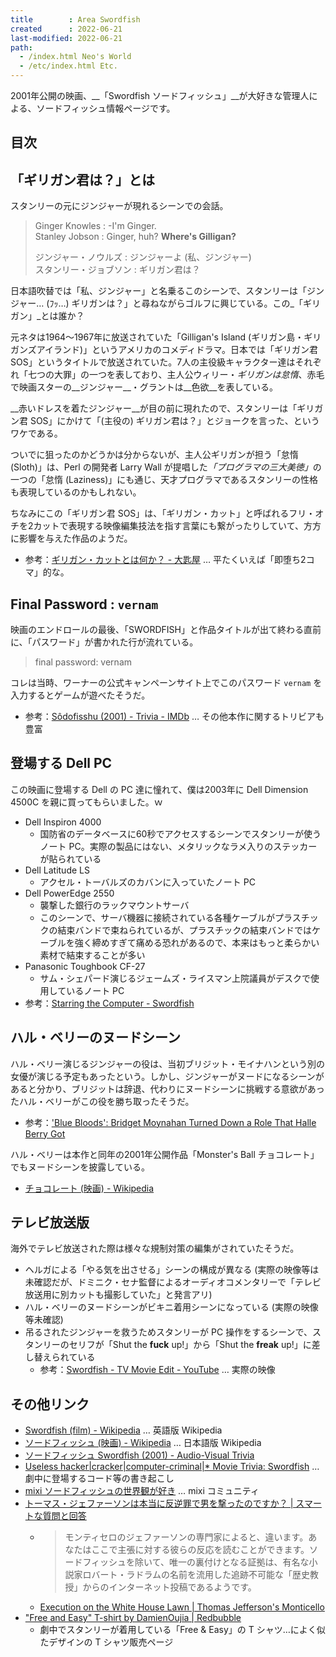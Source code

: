 ```yaml
---
title        : Area Swordfish
created      : 2022-06-21
last-modified: 2022-06-21
path:
  - /index.html Neo's World
  - /etc/index.html Etc.
---
```


2001年公開の映画、__「Swordfish ソードフィッシュ」__が大好きな管理人による、ソードフィッシュ情報ページです。


## 目次


## 「ギリガン君は？」とは

スタンリーの元にジンジャーが現れるシーンでの会話。

> Ginger Knowles : -I'm Ginger.  
> Stanley Jobson : Ginger, huh? __Where's Gilligan?__
> 
> ジンジャー・ノウルズ : ジンジャーよ (私、ジンジャー)  
> スタンリー・ジョブソン : ギリガン君は？

日本語吹替では「私、ジンジャー」と名乗るこのシーンで、スタンリーは「ジンジャー… (ﾌｯ…) ギリガンは？」と尋ねながらゴルフに興じている。この_「ギリガン」_とは誰か？

元ネタは1964～1967年に放送されていた「Gilligan's Island (ギリガン島・ギリガンズアイランド)」というアメリカのコメディドラマ。日本では「ギリガン君 SOS」というタイトルで放送されていた。7人の主役級キャラクター達はそれぞれ「七つの大罪」の一つを表しており、主人公ウィリー・_ギリガンは怠惰_、赤毛で映画スターの__ジンジャー__・グラントは__色欲__を表している。

__赤いドレスを着たジンジャー__が目の前に現れたので、スタンリーは「ギリガン君 SOS」にかけて「(主役の) ギリガン君は？」とジョークを言った、というワケである。

ついでに狙ったのかどうかは分からないが、主人公ギリガンが担う「怠惰 (Sloth)」は、Perl の開発者 Larry Wall が提唱した<dfn title="怠惰 (Laziness)、短気 (Impatience)、傲慢 (Hubris)">「プログラマの三大美徳」</dfn>の一つの「怠惰 (Laziness)」にも通じ、天才プログラマであるスタンリーの性格も表現しているのかもしれない。

ちなみにこの「ギリガン君 SOS」は、「ギリガン・カット」と呼ばれるフリ・オチを2カットで表現する映像編集技法を指す言葉にも繋がったりしていて、方方に影響を与えた作品のようだ。

- 参考：[ギリガン・カットとは何か？ - 大匙屋](http://sajiya.blog89.fc2.com/blog-entry-717.html) … 平たくいえば「即堕ち2コマ」的な。


## Final Password : `vernam`

映画のエンドロールの最後、「SWORDFISH」と作品タイトルが出て終わる直前に、「パスワード」が書かれた行が流れている。

> final password: vernam

コレは当時、ワーナーの公式キャンペーンサイト上でこのパスワード `vernam` を入力するとゲームが遊べたそうだ。

- 参考：[Sôdofisshu (2001) - Trivia - IMDb](https://www.imdb.com/title/tt0244244/trivia) … その他本作に関するトリビアも豊富


## 登場する Dell PC

この映画に登場する Dell の PC 達に憧れて、僕は2003年に Dell Dimension 4500C を親に買ってもらいました。ｗ

- Dell Inspiron 4000
  - 国防省のデータベースに60秒でアクセスするシーンでスタンリーが使うノート PC。実際の製品にはない、メタリックなラメ入りのステッカーが貼られている
- Dell Latitude LS
  - アクセル・トーバルズのカバンに入っていたノート PC
- Dell PowerEdge 2550
  - 襲撃した銀行のラックマウントサーバ
  - このシーンで、サーバ機器に接続されている各種ケーブルがプラスチックの結束バンドで束ねられているが、プラスチックの結束バンドではケーブルを強く締めすぎて痛める恐れがあるので、本来はもっと柔らかい素材で結束することが多い
- Panasonic Toughbook CF-27
  - サム・シェパード演じるジェームズ・ライスマン上院議員がデスクで使用しているノート PC
- 参考：[Starring the Computer - Swordfish](https://www.starringthecomputer.com/feature.html?f=1131)


## ハル・ベリーのヌードシーン

ハル・ベリー演じるジンジャーの役は、当初ブリジット・モイナハンという別の女優が演じる予定もあったという。しかし、ジンジャーがヌードになるシーンがあると分かり、ブリジットは辞退、代わりにヌードシーンに挑戦する意欲があったハル・ベリーがこの役を勝ち取ったそうだ。

- 参考：['Blue Bloods': Bridget Moynahan Turned Down a Role That Halle Berry Got](https://outsider.com/entertainment/blue-bloods-star-bridget-moynahan-once-turned-down-major-film-role-went-halle-berry/)

ハル・ベリーは本作と同年の2001年公開作品「Monster's Ball チョコレート」でもヌードシーンを披露している。

- [チョコレート (映画) - Wikipedia](https://ja.wikipedia.org/wiki/%E3%83%81%E3%83%A7%E3%82%B3%E3%83%AC%E3%83%BC%E3%83%88_(%E6%98%A0%E7%94%BB))


## テレビ放送版

海外でテレビ放送された際は様々な規制対策の編集がされていたそうだ。

- ヘルガによる「やる気を出させる」シーンの構成が異なる (実際の映像等は未確認だが、ドミニク・セナ監督によるオーディオコメンタリーで「テレビ放送用に別カットも撮影していた」と発言アリ)
- ハル・ベリーのヌードシーンがビキニ着用シーンになっている (実際の映像等未確認)
- 吊るされたジンジャーを救うためスタンリーが PC 操作をするシーンで、スタンリーのセリフが「Shut the __fuck__ up!」から「Shut the __freak__ up!」に差し替えられている
  - 参考：[Swordfish - TV Movie Edit - YouTube](https://www.youtube.com/watch?v=b-bpNX8qPro) … 実際の映像


## その他リンク

- [Swordfish (film) - Wikipedia](https://en.wikipedia.org/wiki/Swordfish_(film)) … 英語版 Wikipedia
- [ソードフィッシュ (映画) - Wikipedia](https://ja.wikipedia.org/wiki/%E3%82%BD%E3%83%BC%E3%83%89%E3%83%95%E3%82%A3%E3%83%83%E3%82%B7%E3%83%A5_(%E6%98%A0%E7%94%BB)) … 日本語版 Wikipedia
- [ソードフィッシュ Swordfish (2001) - Audio-Visual Trivia](https://www.audio-visual-trivia.com/2005/04/swordfish/)
- [Useless hacker|cracker|computer-criminal|* Movie Trivia: Swordfish](http://mike.passwall.com/uselesstrivia/swordfish.html) … 劇中に登場するコード等の書き起こし
- [mixi ソードフィッシュの世界観が好き](https://mixi.jp/view_community.pl?id=45712) … mixi コミュニティ
- [トーマス・ジェファーソンは本当に反逆罪で男を撃ったのですか？ | スマートな質問と回答](https://qaja.xtool.best/movies/ask/789141/)
  - > モンティセロのジェファーソンの専門家によると、違います。あなたはここで主張に対する彼らの反応を読むことができます。ソードフィッシュを除いて、唯一の裏付けとなる証拠は、有名な小説家ロバート・ラドラムの名前を流用した追跡不可能な「歴史教授」からのインターネット投稿であるようです。
  - [Execution on the White House Lawn | Thomas Jefferson's Monticello](https://www.monticello.org/site/research-and-collections/execution-white-house-lawn)
- ["Free and Easy" T-shirt by DamienOujia | Redbubble](https://www.redbubble.com/i/t-shirt/Free-and-Easy-by-DamienOujia/9118325.88ZX2)
  - 劇中でスタンリーが着用している「Free & Easy」の T シャツ…によく似たデザインの T シャツ販売ページ
